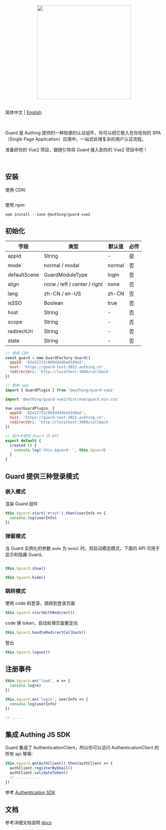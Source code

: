 <div align=center>
  <img width="300" src="https://files.authing.co/authing-console/authing-logo-new-20210924.svg" />
</div>

<br />

简体中文 | [English](./README.md)

<br />

Guard 是 Authing 提供的一种轻便的认证组件，你可以把它嵌入在你任何的 SPA（Single Page Application）应用中，一站式处理复杂的用户认证流程。

准备好你的 Vue2 项目，跟随引导将 Guard 接入到你的 Vue2 项目中吧！

<br />

## 安装

使用 CDN:

``` shell

```

使用 npm:

``` shell
npm install --save @authing/guard-vue2
```

## 初始化

|字段|类型|默认值|必传
|-----|----|----|----|
|appId|String| - |是|
|mode|normal / modal|normal|否|
|defaultScene|GuardModuleType|login|否|
| align        |none / left / center / right | none | 否 |
|lang|zh-CN / en-US|zh-CN|否|
|isSSO|Boolean|true|否|
|host|String| - |否|
|scope|String| - |否|
|redirectUri|String| - |否|
|state|String| - |否|


``` javascript
// 使用 CDN
const guard = new GuardFactory.Guard({
  appId: '62e22721c889dd44bad1dda2',
  host: 'https://guard-test-2022.authing.cn',
  redirectUri: 'http://localhost:3000/callback'
})

// 使用 npm
import { GuardPlugin } from '@authing/guard-vue2'

import '@authing/guard-vue2/dist/esm/guard.min.css'

Vue.use(GuardPlugin, {
  appId: '62e22721c889dd44bad1dda2',
  host: 'https://guard-test-2022.authing.cn',
  redirectUri: 'http://localhost:3000/callback'
})
```

``` typescript
// 组件中使用 Guard 的 API
export default {
  created () {
    console.log('this.$guard: ', this.$guard)
  }
}
```

## Guard 提供三种登录模式

### 嵌入模式

渲染 Guard 组件

``` javascript
this.$guard.start('#root').then(userInfo => {
  console.log(userInfo)
})
```

### 弹窗模式

当 Guard 实例化的参数 `mode` 为 `modal` 时，将启动模态模式，下面的 API 可用于显示和隐藏 Guard。

``` javascript

this.$guard.show()
```

``` javascript
this.$guard.hide()
```

### 跳转模式

使用 code 码登录，跳转到登录页面

``` javascript
this.$guard.startWithRedirect()
```

code 换 token，自动处理页面重定向

``` javascript
this.$guard.handleRedirectCallback()
```

登出

``` javascript
this.$guard.logout()
```

## 注册事件

``` javascript
this.$guard.on('load', e => {
  console.log(e)
})

this.$guard.on('login', userInfo => {
  console.log(userInfo)
})

// ......
```

## 集成 Authing JS SDK

Guard 集成了 AuthenticationClient，所以你可以访问 AuthenticationClient 的所有 api 等等:

``` javascript
this.$guard.getAuthClient().then(authClient => {
  authClient.registerByEmail()
  authClient.validateToken()
  // ...........
})
```

参考 [Authentication SDK](https://docs.authing.cn/v2/reference/sdk-for-node/authentication/) 

## 文档

参考详细文档说明 [docs](https://docs.authing.cn/v2/reference/guard/v2/)
